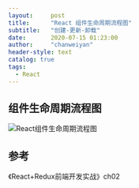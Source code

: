 ```yaml
---
layout:     post
title:      "React 组件生命周期流程图"
subtitle:   "创建-更新-卸载"
date:       2020-07-15 01:23:00
author:     "chanweiyan"
header-style: text
catalog: true
tags:
  - React
---
```


## 组件生命周期流程图

![React组件生命周期流程图](https://tva1.sinaimg.cn/large/007S8ZIlly1ggr0hiajj1j31370ln0u5.jpg)

## 参考

《React+Redux前端开发实战》ch02
